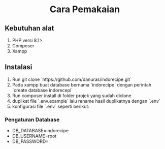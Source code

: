 <center><h1>Cara Pemakaian</h1></center>

<h2>Kebutuhan alat</h2>
<ol>
<li>PHP versi 8.1&gt;</li>
<li>Composer</li>
<li>Xampp</li>
</ol>

<h2>Instalasi</h2>
<ol>
<li>Run git clone `https://github.com/danuras/indorecipe.git`</li>
<li>Pada xampp buat database bernama `indorecipe` dengan perintah `create database indorecepi`</li>
<li>Run composer install di folder projek yang sudah diclone</li>
<li>duplikat file `.env.example` lalu rename hasil duplikatnya dengan `.env`</li>
<li>konfigurasi file `.env` seperti berikut:</li>
</ol>
<h3>Pengaturan Database</h3>

* DB_DATABASE=indorecipe
* DB_USERNAME=root
* DB_PASSWORD=

